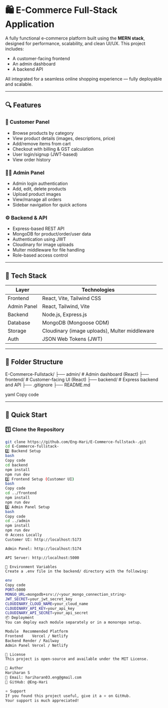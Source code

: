 # 🛍️ E-Commerce Full‑Stack Application

A fully functional e-commerce platform built using the **MERN stack**, designed for performance, scalability, and clean UI/UX. This project includes:

- A customer-facing frontend
- An admin dashboard
- A backend API

All integrated for a seamless online shopping experience — fully deployable and scalable.

---

## 🔍 Features

### 🛒 Customer Panel
- Browse products by category
- View product details (images, descriptions, price)
- Add/remove items from cart
- Checkout with billing & GST calculation
- User login/signup (JWT-based)
- View order history

### 🧑‍💼 Admin Panel
- Admin login authentication
- Add, edit, delete products
- Upload product images
- View/manage all orders
- Sidebar navigation for quick actions

### ⚙️ Backend & API
- Express-based REST API
- MongoDB for product/order/user data
- Authentication using JWT
- Cloudinary for image uploads
- Multer middleware for file handling
- Role-based access control

---

## 🧰 Tech Stack

| Layer       | Technologies                                 |
|-------------|----------------------------------------------|
| Frontend    | React, Vite, Tailwind CSS                    |
| Admin Panel | React, Tailwind, Vite                        |
| Backend     | Node.js, Express.js                          |
| Database    | MongoDB (Mongoose ODM)                       |
| Storage     | Cloudinary (image uploads), Multer middleware |
| Auth        | JSON Web Tokens (JWT)                        |

---

## 📁 Folder Structure

E-Commerce-Fullstack/
├── admin/ # Admin dashboard (React)
├── frontend/ # Customer-facing UI (React)
├── backend/ # Express backend and API
├── .gitignore
├── README.md

yaml
Copy code

---

## 🚀 Quick Start

### 1️⃣ Clone the Repository

```bash
git clone https://github.com/Eng-Hari/E-Commerce-fullstack-.git
cd E-Commerce-fullstack-
2️⃣ Backend Setup
bash
Copy code
cd backend
npm install
npm run dev
3️⃣ Frontend Setup (Customer UI)
bash
Copy code
cd ../frontend
npm install
npm run dev
4️⃣ Admin Panel Setup
bash
Copy code
cd ../admin
npm install
npm run dev
🌐 Access Locally
Customer UI: http://localhost:5173

Admin Panel: http://localhost:5174

API Server: http://localhost:5000

🔐 Environment Variables
Create a .env file in the backend/ directory with the following:

env
Copy code
PORT=5000
MONGO_URL=mongodb+srv://<your_mongo_connection_string>
JWT_SECRET=your_jwt_secret_key
CLOUDINARY_CLOUD_NAME=your_cloud_name
CLOUDINARY_API_KEY=your_api_key
CLOUDINARY_API_SECRET=your_api_secret
📦 Deployment
You can deploy each module separately or in a monorepo setup.

Module	Recommended Platform
Frontend	Vercel / Netlify
Backend	Render / Railway
Admin Panel	Vercel / Netlify

📜 License
This project is open-source and available under the MIT License.

👤 Author
Hariharan S
📧 Email: hariharan03.eng@gmail.com
🔗 GitHub: @Eng-Hari

⭐ Support
If you found this project useful, give it a ⭐ on GitHub.
Your support is much appreciated!
